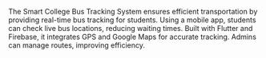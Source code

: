 The Smart College Bus Tracking System ensures efficient transportation by providing real-time bus tracking for students. Using a mobile app, students can check live bus locations, reducing waiting times. Built with Flutter and Firebase, it integrates GPS and Google Maps for accurate tracking. Admins can manage routes, improving efficiency.

